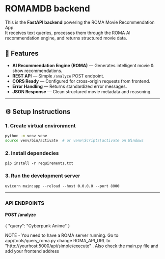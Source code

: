 # ROMAMDB backend

This is the **FastAPI backend** powering the ROMA Movie Recommendation App.  
It receives text queries, processes them through the ROMA AI recommendation engine, and returns structured movie data.

## 🚀 Features
- **AI Recommendation Engine (ROMA)** — Generates intelligent movie & show recommendations.
- **REST API** — Simple `/analyze` POST endpoint.
- **CORS Ready** — Configured for cross-origin requests from frontend.
- **Error Handling** — Returns standardized error messages.
- **JSON Response** — Clean structured movie metadata and reasoning.



---

## ⚙️ Setup Instructions

### 1. Create virtual environment
```bash
python -m venv venv
source venv/bin/activate  # or venv\Scripts\activate on Windows
```
### 2. Install dependecies
```
pip install -r requirements.txt
```

### 3. Run the development server
```
uvicorn main:app --reload --host 0.0.0.0 --port 8000
```

---
### API ENDPOINTS
#### POST /analyze
{ "query": "Cyberpunk Anime" }

NOTE - You need to have a ROMA server running. Go to app/tools/query_roma.py
 change ROMA_API_URL to "http://yourhost:5000/api/simple/execute" . Also check the main.py file and add your frontend address
